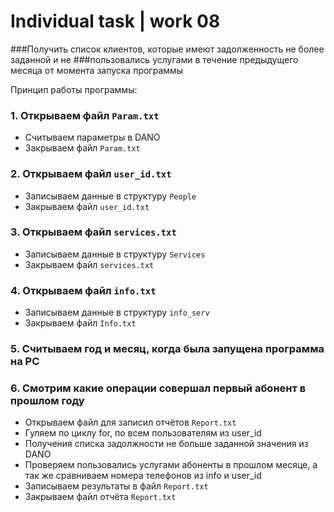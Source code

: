 # Individual task | work 08


###Получить список клиентов, которые имеют задолженность не более заданной и не
###пользовались услугами в течение предыдущего месяца от момента запуска программы

Принцип работы программы:
### 1.  Открываем файл ```Param.txt```
* Считываем параметры в DANO
* Закрываем файл ```Param.txt```

### 2. Открываем файл ```user_id.txt```
* Записываем данные в структуру ```People```
* Закрываем файл ```user_id.txt```

### 3. Открываем файл ```services.txt```
* Записываем данные в структуру ```Services```
* Закрываем файл ```services.txt```

### 4. Открываем файл ```info.txt```
* Записываем данные в структуру ```info_serv```
* Закрываем файл ```Info.txt```

### 5. Считываем год и месяц, когда была запущена программа на PC

### 6. Смотрим какие операции совершал первый абонент в прошлом году
* Открываем файл для записил отчётов ```Report.txt```
* Гуляем по циклу for, по всем пользователям из user_id
* Получения списка задолжности не больше заданной значения из DANO
* Проверяем пользовались услугами абоненты в прошлом месяце, а так же сравниваем номера телефонов из info и user_id
* Записываем результаты в файл ```Report.txt```
* Закрываем файл отчёта ```Report.txt```
